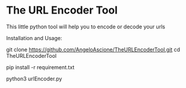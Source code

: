 # The URL Encoder Tool
This little python tool will help you to encode or decode your urls

Installation and Usage:

git clone https://github.com/AngeloAscione/TheURLEncoderTool.git
cd TheURLEncoderTool

pip install -r requirement.txt

python3 urlEncoder.py
